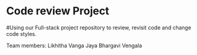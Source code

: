 # Code review Project

#Using our Full-stack project repository to review, revisit code and change code styles.

Team members:
Likhitha Vanga
Jaya Bhargavi Vengala
